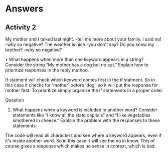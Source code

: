 <h1>Answers</h1>
<h2>Activity 2</h2>
My mother and I talked last night.
-tell me more about your family.
I said no!
-why so negative?
The weather is nice
-you don't say?
Do you know my brother?
-why so negative?

  
 • What happens when more than one keyword appears in a string? Consider the string “My mother has a dog but no cat.” Explain how to prioritize responses in the reply method.

 If statment will check which keyword comes first in the if statment. So in this case it checks for 'mother' before 'dog', so it will put the response for mother first. To prioritize simply organize the if statements in a proper order.

 Question
1. What happens when a keyword is included in another word? Consider statements like “I know all the state capitals” and “I like vegetables smothered in cheese.” Explain the problem with the responses to these statements.

The code will read all characters and see where a keyword appears, even if it's inside another word. So in this case it will see the no in know. This of course gives a response which makes no sense in context, which is bad.
